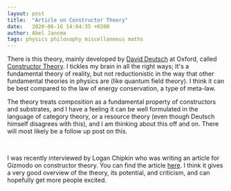 ```yaml
---
layout: post
title:  "Article on Constructor Theory"
date:   2020-06-16 14:04:35 +0200
author: Abel Jansma
tags: physics philosophy miscellaneous maths
---
```


There is this theory, mainly developed by <a href="http://www.daviddeutsch.org.uk" target="_blank">David Deutsch</a> at Oxford, called <a href="http://constructortheory.org" target="_blank">Constructor Theory</a>. I tickles my brain in all the right ways; It's a fundamental theory of reality, but not reductionistic in the way that other fundamental theories in physics are (like quantum field theory). I think it can be best compared to the law of energy conservation, a type of meta-law. 


The theory treats composition as a fundamental property of constructors and substrates, and I have a feeling it can be well formulated in the language of category theory, or a resource theory (even though Deutsch himself disagrees with this), and I am thinking about this off and on. There will most likely be a follow up post on this.

<br>

I was recently interviewed by Logan Chipkin who was writing an article for Gizmodo on constructor theory. You can find the article <a href="https://gizmodo.com/a-meta-theory-of-physics-could-explain-life-the-univer-1844806293" target="_blank">here</a>. I think it gives a very good overview of the theory, its potential, and criticism, and can hopefully get more people excited. 
